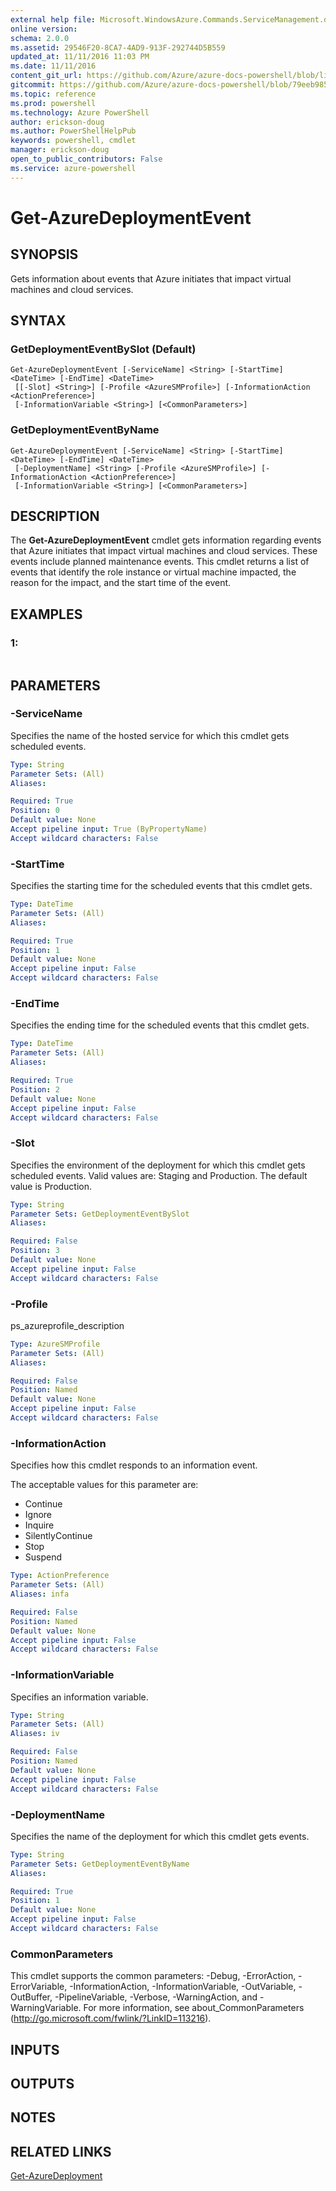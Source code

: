 ```yaml
---
external help file: Microsoft.WindowsAzure.Commands.ServiceManagement.dll-Help.xml
online version: 
schema: 2.0.0
ms.assetid: 29546F20-8CA7-4AD9-913F-292744D5B559
updated_at: 11/11/2016 11:03 PM
ms.date: 11/11/2016
content_git_url: https://github.com/Azure/azure-docs-powershell/blob/live/azureps-cmdlets-docs/ServiceManagement/Azure.Service/v1.6.1/Get-AzureDeploymentEvent.md
gitcommit: https://github.com/Azure/azure-docs-powershell/blob/79eeb985ea480979357fb4695832a0c3d29a48bf/azureps-cmdlets-docs/ServiceManagement/Azure.Service/v1.6.1/Get-AzureDeploymentEvent.md
ms.topic: reference
ms.prod: powershell
ms.technology: Azure PowerShell
author: erickson-doug
ms.author: PowerShellHelpPub
keywords: powershell, cmdlet
manager: erickson-doug
open_to_public_contributors: False
ms.service: azure-powershell
---
```


# Get-AzureDeploymentEvent

## SYNOPSIS
Gets information about events that Azure initiates that impact virtual machines and cloud services.

## SYNTAX

### GetDeploymentEventBySlot (Default)
```
Get-AzureDeploymentEvent [-ServiceName] <String> [-StartTime] <DateTime> [-EndTime] <DateTime>
 [[-Slot] <String>] [-Profile <AzureSMProfile>] [-InformationAction <ActionPreference>]
 [-InformationVariable <String>] [<CommonParameters>]
```

### GetDeploymentEventByName
```
Get-AzureDeploymentEvent [-ServiceName] <String> [-StartTime] <DateTime> [-EndTime] <DateTime>
 [-DeploymentName] <String> [-Profile <AzureSMProfile>] [-InformationAction <ActionPreference>]
 [-InformationVariable <String>] [<CommonParameters>]
```

## DESCRIPTION
The **Get-AzureDeploymentEvent** cmdlet gets information regarding events that Azure initiates that impact virtual machines and cloud services.
These events include planned maintenance events.
This cmdlet returns a list of events that identify the role instance or virtual machine impacted, the reason for the impact, and the start time of the event.

## EXAMPLES

### 1:
```

```

## PARAMETERS

### -ServiceName
Specifies the name of the hosted service for which this cmdlet gets scheduled events.

```yaml
Type: String
Parameter Sets: (All)
Aliases: 

Required: True
Position: 0
Default value: None
Accept pipeline input: True (ByPropertyName)
Accept wildcard characters: False
```

### -StartTime
Specifies the starting time for the scheduled events that this cmdlet gets.

```yaml
Type: DateTime
Parameter Sets: (All)
Aliases: 

Required: True
Position: 1
Default value: None
Accept pipeline input: False
Accept wildcard characters: False
```

### -EndTime
Specifies the ending time for the scheduled events that this cmdlet gets.

```yaml
Type: DateTime
Parameter Sets: (All)
Aliases: 

Required: True
Position: 2
Default value: None
Accept pipeline input: False
Accept wildcard characters: False
```

### -Slot
Specifies the environment of the deployment for which this cmdlet gets scheduled events.
Valid values are: Staging and Production.
The default value is Production.

```yaml
Type: String
Parameter Sets: GetDeploymentEventBySlot
Aliases: 

Required: False
Position: 3
Default value: None
Accept pipeline input: False
Accept wildcard characters: False
```

### -Profile
ps_azureprofile_description

```yaml
Type: AzureSMProfile
Parameter Sets: (All)
Aliases: 

Required: False
Position: Named
Default value: None
Accept pipeline input: False
Accept wildcard characters: False
```

### -InformationAction
Specifies how this cmdlet responds to an information event.

The acceptable values for this parameter are:

- Continue
- Ignore
- Inquire
- SilentlyContinue
- Stop
- Suspend

```yaml
Type: ActionPreference
Parameter Sets: (All)
Aliases: infa

Required: False
Position: Named
Default value: None
Accept pipeline input: False
Accept wildcard characters: False
```

### -InformationVariable
Specifies an information variable.

```yaml
Type: String
Parameter Sets: (All)
Aliases: iv

Required: False
Position: Named
Default value: None
Accept pipeline input: False
Accept wildcard characters: False
```

### -DeploymentName
Specifies the name of the deployment for which this cmdlet gets events.

```yaml
Type: String
Parameter Sets: GetDeploymentEventByName
Aliases: 

Required: True
Position: 1
Default value: None
Accept pipeline input: False
Accept wildcard characters: False
```

### CommonParameters
This cmdlet supports the common parameters: -Debug, -ErrorAction, -ErrorVariable, -InformationAction, -InformationVariable, -OutVariable, -OutBuffer, -PipelineVariable, -Verbose, -WarningAction, and -WarningVariable. For more information, see about_CommonParameters (http://go.microsoft.com/fwlink/?LinkID=113216).

## INPUTS

## OUTPUTS

## NOTES

## RELATED LINKS

[Get-AzureDeployment](xref:ServiceManagement/Azure.Service/v1.6.1/Get-AzureDeployment.md)


